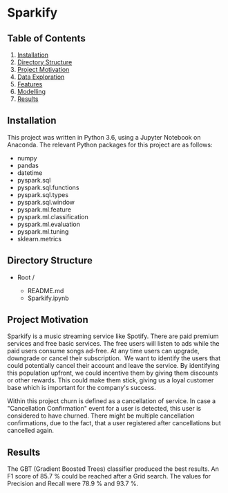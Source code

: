# Sparkify

## Table of Contents

1. [Installation](#installation)
2. [Directory Structure](#directoryStructure)
3. [Project Motivation](#motivation)
4. [Data Exploration](#exploration)
5. [Features](#features)
6. [Modelling](#modelling)
7. [Results](#results)

## Installation <a name="installation"></a>
This project was written in Python 3.6, using a Jupyter Notebook on Anaconda. The relevant Python packages for this project are as follows:

- numpy
- pandas
- datetime
- pyspark.sql
- pyspark.sql.functions
- pyspark.sql.types
- pyspark.sql.window
- pyspark.ml.feature 
- pyspark.ml.classification
- pyspark.ml.evaluation
- pyspark.ml.tuning
- sklearn.metrics

## Directory Structure <a name="directoryStructure"></a>

- Root /

    - README.md  
    - Sparkify.ipynb
    
## Project Motivation <a name="motivation"></a>
Sparkify is a music streaming service like Spotify. There are paid premium services and free basic services. 
The free users will listen to ads while the paid users consume songs ad-free. At any time users can upgrade, 
downgrade or cancel their subscription. 
We want to identify the users that could potentially cancel their account and leave the service. 
By identifying this population upfront, we could incentive them by giving them discounts or other rewards. 
This could make them stick, giving us a loyal customer base which is important for the company's success.

Within this project churn is defined as a cancellation of service. 
In case a "Cancellation Confirmation" event for a user is detected, this user is considered to have churned. 
There might be multiple cancellation confirmations, due to the fact, 
that a user registered after cancellations but cancelled again.

## Results <a name="results"></a>
The GBT (Gradient Boosted Trees) classifier produced the best results. An F1 score of 85.7 % could be reached after a Grid search. The values for Precision and Recall were 78.9 % and 93.7 %.

